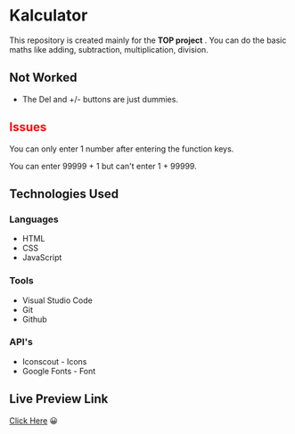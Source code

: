 # Kalculator

This repository is created mainly for the __TOP project__ .
You can do the basic maths like adding, subtraction, multiplication, division.

## Not Worked
* The Del and +/- buttons are just dummies.

## <span style="color:red;">Issues</span>
You can only enter 1 number after entering the function keys.

You can enter 99999 + 1 but can't enter 1 + 99999.

## Technologies Used
### Languages
* HTML
* CSS
* JavaScript

### Tools
* Visual Studio Code
* Git
* Github

### API's
* Iconscout - Icons
* Google Fonts - Font

## Live Preview Link
 [Click Here](https://kshetritej.github.io/kalkulator) 😀
